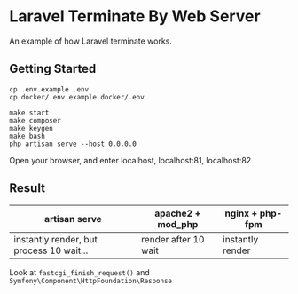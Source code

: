 # Laravel Terminate By Web Server
An example of how Laravel terminate works.

## Getting Started

```
cp .env.example .env
cp docker/.env.example docker/.env

make start
make composer
make keygen
make bash
php artisan serve --host 0.0.0.0
```

Open your browser, and enter localhost, localhost:81, localhost:82

## Result
|artisan serve|apache2 + mod_php|nginx + php-fpm|
|------|---|---|
|instantly render, but process 10 wait...|render after 10 wait|instantly render|

Look at `fastcgi_finish_request()` and `Symfony\Component\HttpFoundation\Response`
